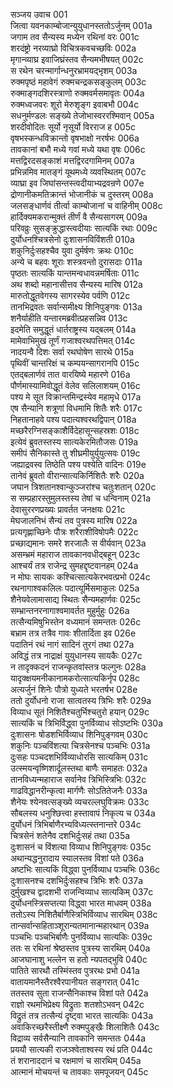 सञ्जय उवाच	001  
जित्वा यवनकाम्बोजान्युयुधानस्ततोऽर्जुनम्	001a  
जगाम तव सैन्यस्य मध्येन रथिनां वरः	001c  
शरदंष्ट्रो नरव्याघ्रो विचित्रकवचच्छविः	002a  
मृगान्व्याघ्र इवाजिघ्रंस्तव सैन्यमभीषयत्	002c  
स रथेन चरन्मार्गान्धनुरभ्रामयद्भृशम्	003a  
रुक्मपृष्ठं महावेगं रुक्मचन्द्रकसङ्कुलम्	003c  
रुक्माङ्गदशिरस्त्राणो रुक्मवर्मसमावृतः	004a  
रुक्मध्वजवरः शूरो मेरुशृङ्ग इवाबभौ	004c  
सधनुर्मण्डलः सङ्ख्ये तेजोभास्वररश्मिवान्	005a  
शरदीवोदितः सूर्यो नृसूर्यो विरराज ह	005c  
वृषभस्कन्धविक्रान्तो वृषभाक्षो नरर्षभः	006a  
तावकानां बभौ मध्ये गवां मध्ये यथा वृषः	006c  
मत्तद्विरदसङ्काशं मत्तद्विरदगामिनम्	007a  
प्रभिन्नमिव मातङ्गं यूथमध्ये व्यवस्थितम्	007c  
व्याघ्रा इव जिघांसन्तस्त्वदीयाभ्यद्रवन्रणे	007e  
द्रोणानीकमतिक्रान्तं भोजानीकं च दुस्तरम्	008a  
जलसङ्धार्णवं तीर्त्वा काम्बोजानां च वाहिनीम्	008c  
हार्दिक्यमकरान्मुक्तं तीर्णं वै सैन्यसागरम्	009a  
परिवव्रुः सुसङ्क्रुद्धास्त्वदीयाः सात्यकिं रथाः	009c  
दुर्योधनश्चित्रसेनो दुःशासनविविंशती	010a  
शकुनिर्दुःसहश्चैव युवा दुर्मर्षणः क्रथः	010c  
अन्ये च बहवः शूराः शस्त्रवन्तो दुरासदाः	011a  
पृष्ठतः सात्यकिं यान्तमन्वधावन्नमर्षिताः	011c  
अथ शब्दो महानासीत्तव सैन्यस्य मारिष	012a  
मारुतोद्धूतवेगस्य सागरस्येव पर्वणि	012c  
तानभिद्रवतः सर्वान्समीक्ष्य शिनिपुङ्गवः	013a  
शनैर्याहीति यन्तारमब्रवीत्प्रहसन्निव	013c  
इदमेति समुद्धूतं धार्तराष्ट्रस्य यद्बलम्	014a  
मामेवाभिमुखं तूर्णं गजाश्वरथपत्तिमत्	014c  
नादयन्वै दिशः सर्वा रथघोषेण सारथे	015a  
पृथिवीं चान्तरिक्षं च कम्पयन्सागरानपि	015c  
एतद्बलार्णवं तात वारयिष्ये महारणे	016a  
पौर्णमास्यामिवोद्धूतं वेलेव सलिलाशयम्	016c  
पश्य मे सूत विक्रान्तमिन्द्रस्येव महामृधे	017a  
एष सैन्यानि शत्रूणां विधमामि शितैः शरैः	017c  
निहतानाहवे पश्य पदात्यश्वरथद्विपान्	018a  
मच्छरैरग्निसङ्काशैर्विदेहासून्सहस्रशः	018c  
इत्येवं ब्रुवतस्तस्य सात्यकेरमितौजसः	019a  
समीपं सैनिकास्ते तु शीघ्रमीयुर्युयुत्सवः	019c  
जह्याद्रवस्व तिष्ठेति पश्य पश्येति वादिनः	019e  
तानेवं ब्रुवतो वीरान्सात्यकिर्निशितैः शरैः	020a  
जघान त्रिशतानश्वान्कुञ्जरांश्च चतुःशतान्	020c  
स सम्प्रहारस्तुमुलस्तस्य तेषां च धन्विनाम्	021a  
देवासुररणप्रख्यः प्रावर्तत जनक्षयः	021c  
मेघजालनिभं सैन्यं तव पुत्रस्य मारिष	022a  
प्रत्यगृह्णाच्छिनेः पौत्रः शरैराशीविषोपमैः	022c  
प्रच्छाद्यमानः समरे शरजालैः स वीर्यवान्	023a  
असम्भ्रमं महाराज तावकानवधीद्बहून्	023c  
आश्चर्यं तत्र राजेन्द्र सुमहद्दृष्टवानहम्	024a  
न मोघः सायकः कश्चित्सात्यकेरभवत्प्रभो	024c  
रथनागाश्वकलिलः पदात्यूर्मिसमाकुलः	025a  
शैनेयवेलामासाद्य स्थितः सैन्यमहार्णवः	025c  
सम्भ्रान्तनरनागाश्वमावर्तत मुहुर्मुहुः	026a  
तत्सैन्यमिषुभिस्तेन वध्यमानं समन्ततः	026c  
बभ्राम तत्र तत्रैव गावः शीतार्दिता इव	026e  
पदातिनं रथं नागं सादिनं तुरगं तथा	027a  
अविद्धं तत्र नाद्राक्षं युयुधानस्य सायकैः	027c  
न तादृक्कदनं राजन्कृतवांस्तत्र फल्गुनः	028a  
यादृक्क्षयमनीकानामकरोत्सात्यकिर्नृप	028c  
अत्यर्जुनं शिनेः पौत्रो युध्यते भरतर्षभ	028e  
ततो दुर्योधनो राजा सात्वतस्य त्रिभिः शरैः	029a  
विव्याध सूतं निशितैश्चतुर्भिश्चतुरो हयान्	029c  
सात्यकिं च त्रिभिर्विद्ध्वा पुनर्विव्याध सोऽष्टभिः	030a  
दुःशासनः षोडशभिर्विव्याध शिनिपुङ्गवम्	030c  
शकुनिः पञ्चविंशत्या चित्रसेनश्च पञ्चभिः	031a  
दुःसहः पञ्चदशभिर्विव्याधोरसि सात्यकिम्	031c  
उत्स्मयन्वृष्णिशार्दूलस्तथा बाणैः समाहतः	032a  
तानविध्यन्महाराज सर्वानेव त्रिभिस्त्रिभिः	032c  
गाढविद्धानरीन्कृत्वा मार्गणैः सोऽतितेजनैः	033a  
शैनेयः श्येनवत्सङ्ख्ये व्यचरल्लघुविक्रमः	033c  
सौबलस्य धनुश्छित्त्वा हस्तावापं निकृत्य च	034a  
दुर्योधनं त्रिभिर्बाणैरभ्यविध्यत्स्तनान्तरे	034c  
चित्रसेनं शतेनैव दशभिर्दुःसहं तथा	035a  
दुःशासनं च विंशत्या विव्याध शिनिपुङ्गवः	035c  
अथान्यद्धनुरादाय स्यालस्तव विशां पते	036a  
अष्टभिः सात्यकिं विद्ध्वा पुनर्विव्याध पञ्चभिः	036c  
दुःशासनश्च दशभिर्दुःसहश्च त्रिभिः शरैः	037a  
दुर्मुखश्च द्वादशभी राजन्विव्याध सात्यकिम्	037c  
दुर्योधनस्त्रिसप्तत्या विद्ध्वा भारत माधवम्	038a  
ततोऽस्य निशितैर्बाणैस्त्रिभिर्विव्याध सारथिम्	038c  
तान्सर्वान्सहिताञ्शूरान्यतमानान्महारथान्	039a  
पञ्चभिः पञ्चभिर्बाणैः पुनर्विव्याध सात्यकिः	039c  
ततः स रथिनां श्रेष्ठस्तव पुत्रस्य सारथिम्	040a  
आजघानाशु भल्लेन स हतो न्यपतद्भुवि	040c  
पातिते सारथौ तस्मिंस्तव पुत्ररथः प्रभो	041a  
वातायमानैस्तैरश्वैरपानीयत सङ्गरात्	041c  
ततस्तव सुता राजन्सैनिकाश्च विशां पते	042a  
राज्ञो रथमभिप्रेक्ष्य विद्रुताः शतशोऽभवन्	042c  
विद्रुतं तत्र तत्सैन्यं दृष्ट्वा भारत सात्यकिः	043a  
अवाकिरच्छरैस्तीक्ष्णै रुक्मपुङ्खैः शिलाशितैः	043c  
विद्राव्य सर्वसैन्यानि तावकानि समन्ततः	044a  
प्रययौ सात्यकी राजञ्श्वेताश्वस्य रथं प्रति	044c  
तं शरानाददानं च रक्षमाणं च सारथिम्	045a  
आत्मानं मोचयन्तं च तावकाः समपूजयन्	045c  
